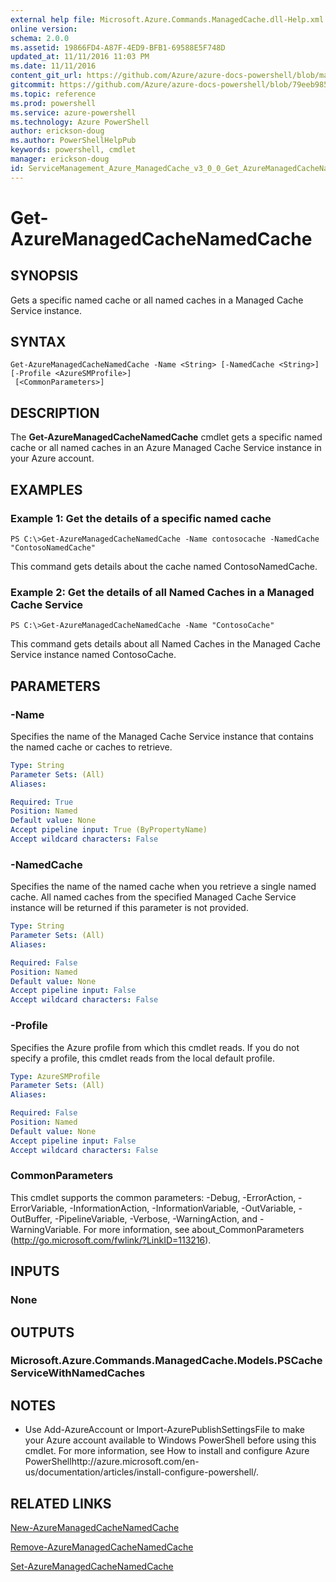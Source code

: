 ```yaml
---
external help file: Microsoft.Azure.Commands.ManagedCache.dll-Help.xml
online version: 
schema: 2.0.0
ms.assetid: 19866FD4-A87F-4ED9-BFB1-69588E5F748D
updated_at: 11/11/2016 11:03 PM
ms.date: 11/11/2016
content_git_url: https://github.com/Azure/azure-docs-powershell/blob/master/azureps-cmdlets-docs/ServiceManagement/Azure.ManagedCache/v3.0.0/Get-AzureManagedCacheNamedCache.md
gitcommit: https://github.com/Azure/azure-docs-powershell/blob/79eeb985ea480979357fb4695832a0c3d29a48bf/azureps-cmdlets-docs/ServiceManagement/Azure.ManagedCache/v3.0.0/Get-AzureManagedCacheNamedCache.md
ms.topic: reference
ms.prod: powershell
ms.service: azure-powershell
ms.technology: Azure PowerShell
author: erickson-doug
ms.author: PowerShellHelpPub
keywords: powershell, cmdlet
manager: erickson-doug
id: ServiceManagement_Azure_ManagedCache_v3_0_0_Get_AzureManagedCacheNamedCache_md
---
```


# Get-AzureManagedCacheNamedCache

## SYNOPSIS
Gets a specific named cache or all named caches in a Managed Cache Service instance.

## SYNTAX

```
Get-AzureManagedCacheNamedCache -Name <String> [-NamedCache <String>] [-Profile <AzureSMProfile>]
 [<CommonParameters>]
```

## DESCRIPTION
The **Get-AzureManagedCacheNamedCache** cmdlet gets a specific named cache or all named caches in an Azure Managed Cache Service instance in your Azure account.

## EXAMPLES

### Example 1: Get the details of a specific named cache
```
PS C:\>Get-AzureManagedCacheNamedCache -Name contosocache -NamedCache "ContosoNamedCache"
```

This command gets details about the cache named ContosoNamedCache.

### Example 2: Get the details of all Named Caches in a Managed Cache Service
```
PS C:\>Get-AzureManagedCacheNamedCache -Name "ContosoCache"
```

This command gets details about all Named Caches in the Managed Cache Service instance named ContosoCache.

## PARAMETERS

### -Name
Specifies the name of the Managed Cache Service instance that contains the named cache or caches to retrieve.

```yaml
Type: String
Parameter Sets: (All)
Aliases: 

Required: True
Position: Named
Default value: None
Accept pipeline input: True (ByPropertyName)
Accept wildcard characters: False
```

### -NamedCache
Specifies the name of the named cache when you retrieve a single named cache.
All named caches from the specified Managed Cache Service instance will be returned if this parameter is not provided.

```yaml
Type: String
Parameter Sets: (All)
Aliases: 

Required: False
Position: Named
Default value: None
Accept pipeline input: False
Accept wildcard characters: False
```

### -Profile
Specifies the Azure profile from which this cmdlet reads.
If you do not specify a profile, this cmdlet reads from the local default profile.

```yaml
Type: AzureSMProfile
Parameter Sets: (All)
Aliases: 

Required: False
Position: Named
Default value: None
Accept pipeline input: False
Accept wildcard characters: False
```

### CommonParameters
This cmdlet supports the common parameters: -Debug, -ErrorAction, -ErrorVariable, -InformationAction, -InformationVariable, -OutVariable, -OutBuffer, -PipelineVariable, -Verbose, -WarningAction, and -WarningVariable. For more information, see about_CommonParameters (http://go.microsoft.com/fwlink/?LinkID=113216).

## INPUTS

### None

## OUTPUTS

### Microsoft.Azure.Commands.ManagedCache.Models.PSCacheServiceWithNamedCaches

## NOTES
* Use Add-AzureAccount or Import-AzurePublishSettingsFile to make your Azure account available to Windows PowerShell before using this cmdlet. For more information, see How to install and configure Azure PowerShellhttp://azure.microsoft.com/en-us/documentation/articles/install-configure-powershell/.

## RELATED LINKS

[New-AzureManagedCacheNamedCache](xref:ServiceManagement/Azure.ManagedCache/v3.0.0/New-AzureManagedCacheNamedCache.md)

[Remove-AzureManagedCacheNamedCache](xref:ServiceManagement/Azure.ManagedCache/v3.0.0/Remove-AzureManagedCacheNamedCache.md)

[Set-AzureManagedCacheNamedCache](xref:ServiceManagement/Azure.ManagedCache/v3.0.0/Set-AzureManagedCacheNamedCache.md)


